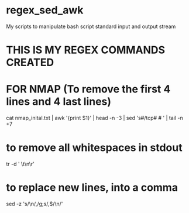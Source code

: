 # regex_sed_awk
My scripts to manipulate bash script standard input and output stream

# THIS IS MY REGEX COMMANDS CREATED 

# FOR NMAP (To remove the first 4 lines and 4 last lines)
cat nmap_inital.txt | awk '{print $1}' | head -n -3 | sed 's#/tcp# # ' | tail -n +7

# to remove all whitespaces in stdout
tr -d ' \t\n\r'

# to replace new lines, into a comma
sed -z 's/\n/,/g;s/,$/\n/' 
